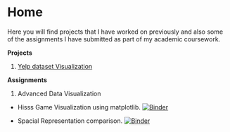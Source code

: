 # Home

Here you will find projects that I have worked on previously and also some of the assignments I have submitted as part of my academic coursework.

**Projects**

1. [Yelp dataset Visualization](https://hrgupta.github.io/yelp-dataset-visualization/)

**Assignments**

1. Advanced Data Visualization

* Hisss Game Visualization using matplotlib. [![Binder](https://mybinder.org/badge_logo.svg)](https://mybinder.org/v2/gh/hrgupta/Advanced-Data-Visualization/master?filepath=Code%2FAssignment_1%20-%20Hisss%20Game%20Visualization.ipynb)

* Spacial Representation comparison. [![Binder](https://mybinder.org/badge_logo.svg)](https://mybinder.org/v2/gh/hrgupta/Advanced-Data-Visualization/master?filepath=Code%2FAssignment_2%20-%20Spatial%20Representation%20Comparison.ipynb)
